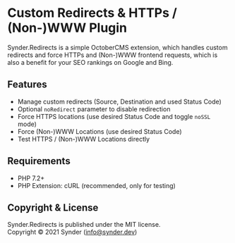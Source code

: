 Custom Redirects & HTTPs / (Non-)WWW Plugin
===========================================

Synder.Redirects is a simple OctoberCMS extension, which handles custom redirects and force HTTPs 
and (Non-)WWW frontend requests, which is also a benefit for your SEO rankings on Google and Bing.


Features
--------

-   Manage custom redirects (Source, Destination and used Status Code)
-   Optional `noRedirect` parameter to disable redirection
-   Force HTTPS locations (use desired Status Code and toggle `noSSL` mode)
-   Force (Non-)WWW Locations (use desired Status Code)
-   Test HTTPS / (Non-)WWW Locations directly


Requirements
------------

-   PHP 7.2+
-   PHP Extension: cURL (recommended, only for testing)


Copyright & License
-------------------

Synder.Redirects is published under the MIT license.<br />
Copyright © 2021 Synder (info@synder.dev)
